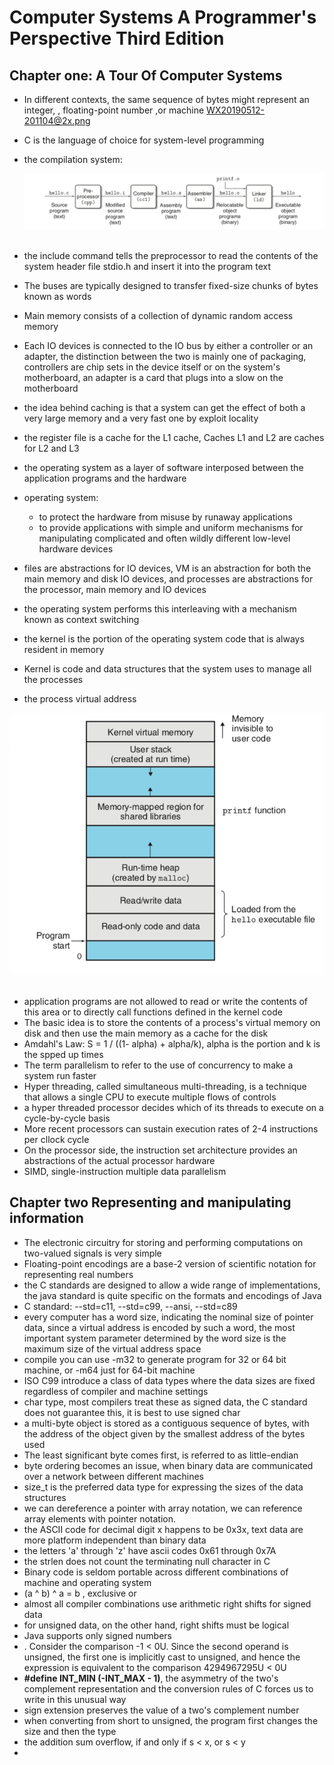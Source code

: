 

# Computer Systems A Programmer's Perspective Third Edition

## Chapter one: A Tour Of Computer Systems

* In different contexts, the same sequence of bytes might represent an integer, , floating-point number ,or machine WX20190512-201104@2x.png

* C is the language of choice for system-level programming

* the compilation system:

  <div align="center"> <img src="pics/WX20190512-201104@2x.png" width="600
    "/> </div><br>

* the include command tells the preprocessor to read the contents of the system header file stdio.h and insert it into the program text
* The buses are typically designed to transfer fixed-size chunks of bytes known as words
* Main memory consists of a collection of dynamic random access memory
* Each IO devices is connected to the IO bus by either a controller or an adapter, the distinction between the two is mainly one of packaging, controllers are chip sets in the device itself or on the system's motherboard, an adapter is a card that plugs into a slow on the motherboard
* the idea behind caching is that a system can get the effect of both a very large memory and a very fast one by exploit locality
* the register file is a cache for the L1 cache, Caches L1 and L2 are caches for L2 and L3
* the operating system as a layer of software interposed between the application programs and the hardware
* operating system:
  * to protect the hardware from misuse by runaway applications
  * to provide applications with simple and uniform mechanisms for manipulating complicated and often wildly different low-level hardware devices

* files are abstractions for IO devices, VM is an abstraction for both the main memory and disk IO devices, and processes are abstractions for the processor, main memory and IO devices
* the operating system performs this interleaving with a mechanism known as context switching
* the kernel is the portion of the operating system code that is always resident in memory
* Kernel is code and data structures that the system uses to manage all the processes
* the process virtual address

<div align="center"> <img src="pics/WX20190512-225319@2x.png" width="600
  "/> </div><br>

* application programs are not allowed to read or write the contents of this area or to directly call functions defined in the kernel code
* The basic idea is to store the contents of a process's virtual memory on disk and then use the main memory as a cache for the disk
* Amdahl's Law: S = 1 / ((1- alpha) + alpha/k), alpha is the portion and k is the spped up times
* The term parallelism to refer to the use of concurrency to make a system run faster
* Hyper threading, called simultaneous multi-threading, is a technique that allows a single CPU to execute multiple flows of controls
* a hyper threaded processor decides which of its threads to execute on a cycle-by-cycle basis
* More recent processors can sustain execution rates of 2-4 instructions per cllock cycle
* On the processor side, the instruction set architecture provides an abstractions of the actual processor hardware
* SIMD, single-instruction multiple data parallelism



## Chapter two Representing and manipulating information

* The electronic circuitry for storing and performing computations on two-valued signals is very simple
* Floating-point encodings are a base-2 version of scientific notation for representing real numbers
* the C standards are designed to allow a wide range of implementations, the java standard is quite specific on the formats and encodings of Java
* C standard: --std=c11, --std=c99, --ansi, --std=c89
* every computer has a word size, indicating the nominal size of pointer data, since a virtual address is encoded by such a word, the most important system parameter determined by the word size is the maximum size of the virtual address space
* compile you can use -m32 to generate program for 32 or 64 bit machine, or -m64 just for 64-bit machine
* ISO C99 introduce a class of data types where the data sizes are fixed regardless of compiler and machine settings
* char type, most compilers treat these as signed data, the C standard does not guarantee this, it is best to use signed char
* a multi-byte object is stored as a contiguous sequence of bytes, with the address of the object given by the smallest address of the bytes used
* The least significant byte comes first, is referred to as little-endian
* byte ordering becomes an issue, when binary data are communicated over a network between different machines
* size_t is the preferred data type for expressing the sizes of the data structures
* we can dereference a pointer with array notation, we can reference array elements with pointer notation.
* the ASCII code for decimal digit x happens to be 0x3x, text data are more platform independent than binary data
* the letters 'a' through 'z' have ascii codes 0x61 through 0x7A
* the strlen does not count the terminating null character in C
* Binary code is seldom portable across different combinations of machine and operating system
* (a ^ b) ^ a = b , exclusive or
* almost all compiler combinations use arithmetic right shifts for signed data
* for unsigned data, on the other hand, right shifts must be logical
* Java supports only signed numbers
* . Consider the comparison -1 < 0U. Since the second operand is unsigned, the first one is implicitly cast to unsigned, and hence the expression is equivalent to the comparison 4294967295U < 0U
* **#define INT_MIN (-INT_MAX - 1)**, the asymmetry of the two's complement representation and the conversion rules of C forces us to write in this unusual way
* sign extension preserves the value of a two's complement number
* when converting from short to unsigned, the program first changes the size and then the type
*  the addition sum overflow, if and only if s < x, or s < y
* 